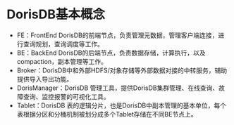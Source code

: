 # DorisDB基本概念

* FE：FrontEnd DorisDB的前端节点，负责管理元数据，管理客户端连接，进行查询规划，查询调度等工作。
* BE：BackEnd DorisDB的后端节点，负责数据存储，计算执行，以及compaction，副本管理等工作。
* Broker：DorisDB中和外部HDFS/对象存储等外部数据对接的中转服务，辅助提供导入导出功能。
* DorisManager：DorisDB 管理工具，提供DorisDB集群管理、在线查询、故障查询、监控报警的可视化工具。
* Tablet：DorisDB 表的逻辑分片，也是DorisDB中副本管理的基本单位，每个表根据分区和分桶机制被划分成多个Tablet存储在不同BE节点上。
